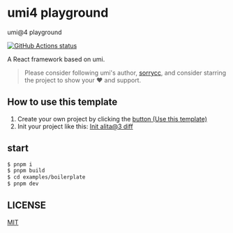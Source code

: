 # umi4 playground 

umi@4 playground

[![GitHub Actions status](https://github.com/alitajs/umi4-playground/workflows/Node%20CI/badge.svg)](https://github.com/alitajs/umi4-playground)

A React framework based on umi.

> Please consider following umi's author, [sorrycc](https://github.com/sorrycc), and consider starring the project to show your ❤️ and support.

## How to use this template

1. Create your own project by clicking the [button (Use this template)](https://github.com/alitajs/umi4-playground/generate)
2. Init your project like this: [Init alita@3 diff](https://github.com/alitajs/alita-next/pull/1/files)

## start

```bash
$ pnpm i
$ pnpm build
$ cd examples/boilerplate
$ pnpm dev
```
## LICENSE

[MIT](./LICENSE)

